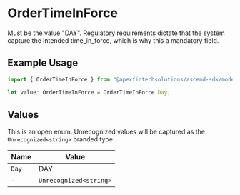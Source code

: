 # OrderTimeInForce

Must be the value "DAY". Regulatory requirements dictate that the system capture the intended time_in_force, which is why this a mandatory field.

## Example Usage

```typescript
import { OrderTimeInForce } from "@apexfintechsolutions/ascend-sdk/models/components";

let value: OrderTimeInForce = OrderTimeInForce.Day;
```

## Values

This is an open enum. Unrecognized values will be captured as the `Unrecognized<string>` branded type.

| Name                   | Value                  |
| ---------------------- | ---------------------- |
| `Day`                  | DAY                    |
| -                      | `Unrecognized<string>` |